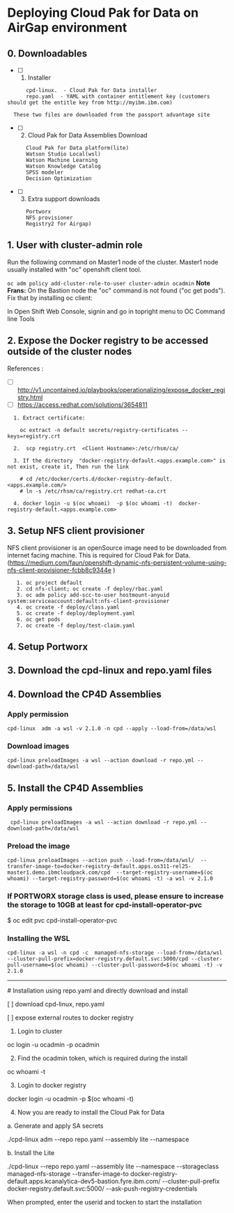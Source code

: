 # Deploying Cloud Pak for Data on AirGap environment

## 0. Downloadables

* [ ] 1. Installer
```
      cpd-linux.  - Cloud Pak for Data installer
      repo.yaml  - YAML with container entitlement key (customers should get the entitle key from http://myibm.ibm.com)
```
      These two files are downloaded from the passport advantage site

* [ ] 2. Cloud Pak for Data Assemblies Download
```   
      Cloud Pak for Data platform(lite)
      Watson Studio Local(wsl)
      Watson Machine Learning
      Watson Knowledge Catalog
      SPSS modeler
      Decision Optimization
```

* [ ] 3. Extra support downloads

```
      Portworx
      NFS provisioner
      Registry2 for Airgap)
```


## 1. User with cluster-admin role

Run the following command on Master1 node of the cluster. Master1 node usually installed with "oc" openshift client tool.

```oc adm policy add-cluster-role-to-user cluster-admin ocadmin```
<b>Note Frans:</b> On the Bastion node the "oc" command is not found ("oc get pods"). Fix that by installing oc client:

In Open Shift Web Console, signin and go in topright menu to OC Command line Tools



## 2. Expose the Docker registry to be accessed outside of the cluster nodes
   References : 
   
* [ ]    http://v1.uncontained.io/playbooks/operationalizing/expose_docker_registry.html
* [ ]    https://access.redhat.com/solutions/3654811
```
  1. Extract certificate:

    oc extract -n default secrets/registry-certificates --keys=registry.crt
   
  2.  scp registry.crt  <Client Hostname>:/etc/rhsm/ca/
  
  3. If the directory  "docker-registry-default.<apps.example.com>" is not exist, create it, Then run the link
  
    # cd /etc/docker/certs.d/docker-registry-default.<apps.example.com/>
    # ln -s /etc/rhsm/ca/registry.crt redhat-ca.crt
    
  4. docker login -u $(oc whoami)  -p $(oc whoami -t)  docker-registry-default.<apps.example.com>
  ```
 
 ## 3. Setup NFS client provisioner
 
NFS client provisioner is an openSource image need to be downloaded from internet facing machine.  This is required for Cloud Pak for Data.  (https://medium.com/faun/openshift-dynamic-nfs-persistent-volume-using-nfs-client-provisioner-fcbb8c9344e )

 
       1. oc project default
       2. cd nfs-client; oc create -f deploy/rbac.yaml
       3. oc adm policy add-scc-to-user hostmount-anyuid system:serviceaccount:default:nfs-client-provisioner
       4. oc create -f deploy/class.yaml
       5. oc create -f deploy/deployment.yaml
       6. oc get pods
       7. oc create -f deploy/test-claim.yaml
       
 ## 4. Setup Portworx
 


 
 ## 3. Download the cpd-linux and repo.yaml files
 
 ## 4. Download the CP4D Assemblies
 
 ### Apply permission
 ```
 cpd-linux  adm -a wsl -v 2.1.0 -n cpd --apply --load-from=/data/wsl
 ```
 
 ### Download images
 ```
 cpd-linux preloadImages -a wsl --action download -r repo.yml --download-path=/data/wsl
 ```
 
 ## 5. Install the CP4D Assemblies
 
 ### Apply permissions
 ```
  cpd-linux preloadImages -a wsl --action download -r repo.yml --download-path=/data/wsl
 ```
 ### Preload the image 
  ```
  cpd-linux preloadImages --action push --load-from=/data/wsl/  --transfer-image-to=docker-registry-default.apps.os311-rel25-master1.demo.ibmcloudpack.com/cpd  --target-registry-username=$(oc whoami) --target-registry-password=$(oc whoami -t) -a wsl -v 2.1.0
  ```
  
 ### If PORTWORX storage class is used, please ensure to increase the storage to 10GB at least for cpd-install-operator-pvc
 $ oc edit pvc cpd-install-operator-pvc
 
 ### Installing the WSL
 
 ```
 cpd-linux -a wsl -n cpd -c  managed-nfs-storage --load-from=/data/wsl  --cluster-pull-prefix=docker-registry.default.svc:5000/cpd --cluster-pull-username=$(oc whoami) --cluster-pull-password=$(oc whoami -t) -v 2.1.0
 ```
 
<hr>
# Installation using repo.yaml and directly download and install

[ ] download cpd-linux, repo.yaml

[ ] expose external routes to docker registry


1. Login to cluster
   
oc login -u ocadmin -p ocadmin <url>

2. Find the ocadmin token, which is required during the install

oc whoami -t

3. Login to docker registry

docker login -u ocadmin -p $(oc whoami -t) <registry url>
      
4. Now you are ready to install the Cloud Pak for Data

a. Generate and apply SA secrets

./cpd-linux  adm --repo repo.yaml --assembly lite --namespace <namespace>
      
b. Install the Lite

./cpd-linux  --repo repo.yaml --assembly lite --namespace <namespace>  --storageclass managed-nfs-storage --transfer-image-to docker-registry-default.apps.kcanalytica-dev5-bastion.fyre.ibm.com/<namespace> --cluster-pull-prefix docker-registry.default.svc:5000/<namespace> --ask-push-registry-credentials
      
When prompted, enter the userid and tocken to start the installation
